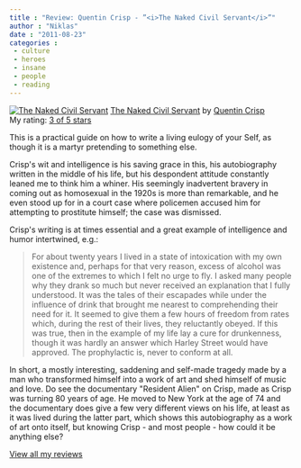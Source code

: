 ```yaml
---
title : "Review: Quentin Crisp - ”<i>The Naked Civil Servant</i>”"
author : "Niklas"
date : "2011-08-23"
categories : 
 - culture
 - heroes
 - insane
 - people
 - reading
---
```


[![The Naked Civil Servant](http://photo.goodreads.com/books/1181264542m/1134393.jpg)](http://www.goodreads.com/book/show/1134393) [The Naked Civil Servant](http://www.goodreads.com/book/show/1134393) by [Quentin Crisp](http://www.goodreads.com/author/show/49216)  
My rating: [3 of 5 stars](http://www.goodreads.com/review/show/196578545)  
  
This is a practical guide on how to write a living eulogy of your Self, as though it is a martyr pretending to something else.

Crisp's wit and intelligence is his saving grace in this, his autobiography written in the middle of his life, but his despondent attitude constantly leaned me to think him a whiner. His seemingly inadvertent bravery in coming out as homosexual in the 1920s is more than remarkable, and he even stood up for in a court case where policemen accused him for attempting to prostitute himself; the case was dismissed.

Crisp's writing is at times essential and a great example of intelligence and humor intertwined, e.g.:

> For about twenty years I lived in a state of intoxication with my own existence and, perhaps for that very reason, excess of alcohol was one of the extremes to which I felt no urge to fly. I asked many people why they drank so much but never received an explanation that I fully understood. It was the tales of their escapades while under the influence of drink that brought me nearest to comprehending their need for it. It seemed to give them a few hours of freedom from rates which, during the rest of their lives, they reluctantly obeyed. If this was true, then in the example of my life lay a cure for drunkenness, though it was hardly an answer which Harley Street would have approved. The prophylactic is, never to conform at all.

In short, a mostly interesting, saddening and self-made tragedy made by a man who transformed himself into a work of art and shed himself of music and love. Do see the documentary "Resident Alien" on Crisp, made as Crisp was turning 80 years of age. He moved to New York at the age of 74 and the documentary does give a few very different views on his life, at least as it was lived during the latter part, which shows this autobiography as a work of art onto itself, but knowing Crisp - and most people - how could it be anything else?  
  
[View all my reviews](http://www.goodreads.com/review/show/196578545)
